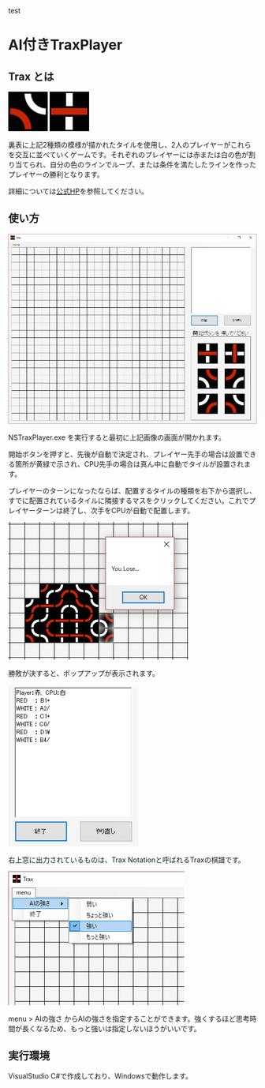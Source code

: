 test
# AI付きTraxPlayer

## Trax とは

![タイル1](TRW.png) ![タイル2](VW.png)

裏表に上記2種類の模様が描かれたタイルを使用し、2人のプレイヤーがこれらを交互に並べていくゲームです。それぞれのプレイヤーには赤または白の色が割り当てられ、自分の色のラインでループ、または条件を満たしたラインを作ったプレイヤーの勝利となります。

詳細については[公式HP](http://www.tantrix.jp/trax/trax_rule.htm)を参照してください。

## 使い方

![init_screen](Readme_picture/init_screen_shot.png)

NSTraxPlayer.exe を実行すると最初に上記画像の画面が開かれます。

開始ボタンを押すと、先後が自動で決定され、プレイヤー先手の場合は設置できる箇所が黄緑で示され、CPU先手の場合は真ん中に自動でタイルが設置されます。

プレイヤーのターンになったならば、配置するタイルの種類を右下から選択し、すでに配置されているタイルに隣接するマスをクリックしてください。これでプレイヤーターンは終了し、次手をCPUが自動で配置します。

![end](Readme_picture/END.PNG)

勝敗が決すると、ポップアップが表示されます。

![log](Readme_picture/log.PNG)

右上窓に出力されているものは、Trax Notationと呼ばれるTraxの棋譜です。

![難易度](Readme_picture/AI.png)

menu > AIの強さ からAIの強さを指定することができます。強くするほど思考時間が長くなるため、もっと強いは指定しないほうがいいです。

## 実行環境
VisualStudio C#で作成しており、Windowsで動作します。